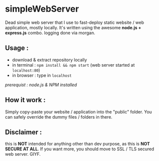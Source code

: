 # simpleWebServer
Dead simple web server that I use to fast-deploy static website / web application, mostly locally.
It's written using the awesome **node.js + express.js** combo. logging done via morgan.

## Usage :
- download & extract repository locally
- in terminal : `npm install && npm start` (web server started at `localhost:80`)
- in browser : type in `localhost`

*prerequist : node.js & NPM installed*

## How it work :
Simply copy-paste your website / application into the "public" folder. You can safely override the dummy files / folders in there.

## Disclaimer :
this is **NOT** intended for anything other than dev purpose, as this is **NOT SECURE AT ALL**.
If you want more, you should move to SSL / TLS secured web server.
GIYF.
